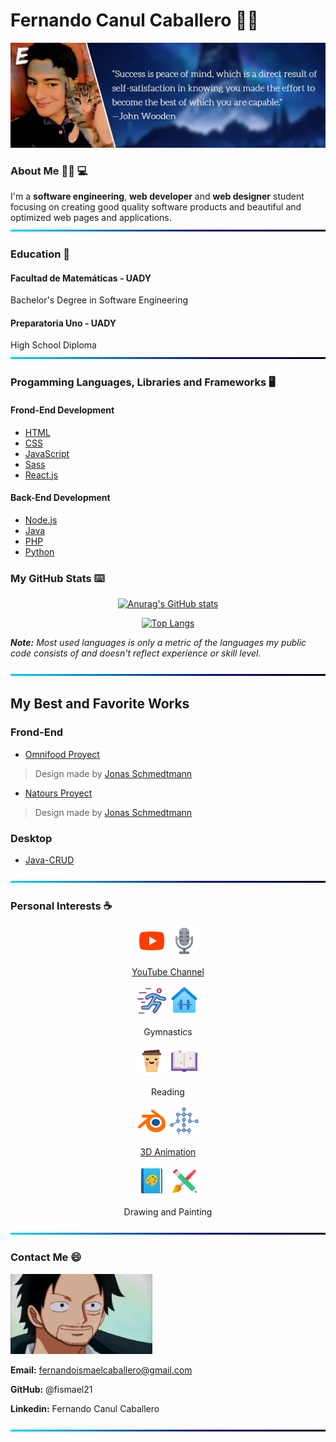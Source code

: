 # Fernando Canul Caballero 🙋‍♂️
![BackGround](https://github.com/fismael21/fismael21/blob/main/img/Cover-Quote-1.png)

### About Me 🙆‍♂️ 💻
I'm a **software engineering**, **web developer** and **web designer** student focusing on creating good quality software products and beautiful and optimized web pages and applications. 
![BackGround](https://github.com/fismael21/fismael21/blob/main/img/Line.png)

### Education 🏫
#### Facultad de Matemáticas - UADY
Bachelor's Degree in Software Engineering
#### Preparatoria Uno - UADY
High School Diploma 
![BackGround](https://github.com/fismael21/fismael21/blob/main/img/Line.png)

### Progamming Languages, Libraries and Frameworks 🖥️

#### Frond-End Development

- [HTML](https://github.com/fismael21/fismael21/blob/main/programming_languages/HTML.md)
- [CSS](https://github.com/fismael21/fismael21/blob/main/programming_languages/CSS.md)
- [JavaScript](https://github.com/fismael21/fismael21/blob/main/programming_languages/JavaScript.md)
- [Sass](https://github.com/fismael21/fismael21/blob/main/programming_languages/Sass.md)
- [React.js](https://github.com/fismael21/fismael21/blob/main/programming_languages/React.md)

<!--
<a href="https://html.com" target="_blank"><img src="https://github.com/fismael21/fismael21/blob/main/img/html.svg" alt="html" width="48" height="48"/></a> <a href="https://www.w3.org/Style/CSS/Overview.en.html" target="_blank"><img src="https://github.com/fismael21/fismael21/blob/main/img/css.svg" alt="css" width="48" height="48"/></a> <a href="https://www.javascript.com" target="_blank"><img src="https://github.com/fismael21/fismael21/blob/main/img/js.svg" alt="javascript" width="48" height="48"/></a> <a href="https://sass-lang.com" target="_blank"><img src="https://github.com/fismael21/fismael21/blob/main/img/sass.svg" alt="sass" width="48" height="48"/></a> <a href="https://reactjs.org" target="_blank"><img src="https://github.com/fismael21/fismael21/blob/main/img/react.svg" alt="react" width="48" height="48"/></a>
-->
#### Back-End Development

- [Node.js](https://github.com/fismael21/fismael21/blob/main/programming_languages/Node.md)
- [Java](https://github.com/fismael21/fismael21/blob/main/programming_languages/Java.md)
- [PHP](https://github.com/fismael21/fismael21/blob/main/programming_languages/PHP.md)
- [Python](https://github.com/fismael21/fismael21/blob/main/programming_languages/Python.md)

<!--
<a href="https://nodejs.org/en" target="_blank"><img src="https://github.com/fismael21/fismael21/blob/main/img/node.js.png" alt="node.js" width="48" height="48"/></a> <a href="https://www.oracle.com/java" target="_blank"><img src="https://github.com/fismael21/fismael21/blob/main/img/java.svg" alt="java" width="48" height="48"/></a> <a href="https://www.php.net" target="_blank"><img src="https://github.com/fismael21/fismael21/blob/main/img/php.svg" alt="php" width="48" height="48"/></a> <a href="https://www.python.org" target="_blank"><img src="https://github.com/fismael21/fismael21/blob/main/img/python.svg" alt="python" width="48" height="48"/></a>
![BackGround](https://github.com/fismael21/fismael21/blob/main/img/Line.png)
-->
### My GitHub Stats ⌨️

<div align="center">

  [![Anurag's GitHub stats](https://github-readme-stats.vercel.app/api?username=fismael21&show_icons=true&theme=github_dark)](https://github.com/anuraghazra/github-readme-stats) 
  <!--&hide_border=true-->
  [![Top Langs](https://github-readme-stats.vercel.app/api/top-langs/?username=fismael21&layout=compact&theme=github_dark)](https://github.com/anuraghazra/github-readme-stats)

</div>

<p><i><b>Note:</b> Most used languages is only a metric of the languages my public code consists of and doesn't reflect experience or skill level.</i></p>

![BackGround](https://github.com/fismael21/fismael21/blob/main/img/Line.png)


## My Best and Favorite Works

### Frond-End

- [Omnifood Proyect](https://github.com/fismael21/Omnifood-Optimizations) 
> Design made by [Jonas Schmedtmann](https://github.com/jonasschmedtmann)
- [Natours Proyect](https://github.com/fismael21/Natours)
> Design made by [Jonas Schmedtmann](https://github.com/jonasschmedtmann)

### Desktop

- [Java-CRUD](https://github.com/fismael21/Java-CRUD)

![BackGround](https://github.com/fismael21/fismael21/blob/main/img/Line.png)

### Personal Interests ☕

<div align="center">

<img src="https://github.com/fismael21/fismael21/blob/main/img/youtube.svg" alt="youtube" width="48" height="48"/> <img src="https://github.com/fismael21/fismael21/blob/main/img/microphone.png" alt="microphone" width="48" height="48"/> 
  <p><a href="https://www.youtube.com/ElegidoOmG" target="_blank">YouTube Channel</a><p/>

<img src="https://github.com/fismael21/fismael21/blob/main/img/running.png" alt="running" width="48" height="48"/> <img src="https://github.com/fismael21/fismael21/blob/main/img/gym.png" alt="gym" width="48" height="48"/> 
<p>Gymnastics<p/>

<img src="https://github.com/fismael21/fismael21/blob/main/img/coffee.png" alt="coffee" width="48" height="48"/> <img src="https://github.com/fismael21/fismael21/blob/main/img/book.png" alt="book" width="48" height="48"/> 
<p>Reading</p>

<img src="https://github.com/fismael21/fismael21/blob/main/img/blender.svg" alt="blender" width="48" height="48"/> <img src="https://github.com/fismael21/fismael21/blob/main/img/animation.png" alt="animation" width="48" height="48"/> 
<a href="https://www.blender.org" target="_blank"><p>3D Animation</p></a>

<img src="https://github.com/fismael21/fismael21/blob/main/img/drawing-2.png" alt="drawing" width="48" height="48"/> <img src="https://github.com/fismael21/fismael21/blob/main/img/drawing.png" alt="drawing" width="48" height="48"/> 
<p>Drawing and Painting</p>

</div>

![BackGround](https://github.com/fismael21/fismael21/blob/main/img/Line.png)

### Contact Me 😄
<img src="https://github.com/fismael21/fismael21/blob/main/img/gif-1.gif" alt="smile" width="auto" height="128"/>

**Email:** fernandoismaelcaballero@gmail.com

**GitHub:** @fismael21

**Linkedin:** Fernando Canul Caballero

![BackGround](https://github.com/fismael21/fismael21/blob/main/img/Line.png)
